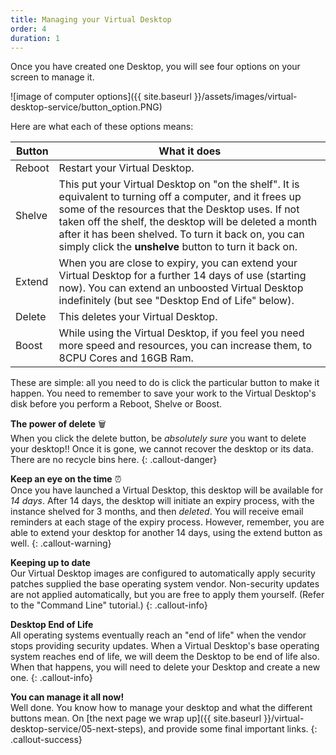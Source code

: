 ```yaml
---
title: Managing your Virtual Desktop
order: 4
duration: 1
---
```

Once you have created one Desktop, you will see four options on your screen to manage it.

![image of computer options]({{ site.baseurl }}/assets/images/virtual-desktop-service/button_option.PNG)

Here are what each of these options means:

| Button      | What it does |
| ----------- | ----------- |
| Reboot      |Restart your Virtual Desktop.|
| Shelve   |This put your Virtual Desktop on "on the shelf".  It is equivalent to turning off a computer, and it frees up some of the resources that the Desktop uses. If not taken off the shelf, the desktop will be deleted a month after it has been shelved. To turn it back on, you can simply click the **unshelve** button to turn it back on.|
| Extend   |When you are close to expiry, you can extend your Virtual Desktop for a further 14 days of use (starting now). You can extend an unboosted Virtual Desktop indefinitely (but see "Desktop End of Life" below). |
| Delete   |This deletes your Virtual Desktop.|
| Boost   |While using the Virtual Desktop, if you feel you need more speed and resources, you can increase them, to 8CPU Cores and 16GB Ram.|


These are simple: all you need to do is click the particular button to make it happen.  You need to remember to save your work to the Virtual Desktop's disk before you perform a Reboot, Shelve or Boost.

**The power of delete**  🗑️  
When you click the delete button, be *absolutely sure* you want to delete your desktop!! Once it is gone, we cannot recover the desktop or its data. There are no recycle bins here.
{: .callout-danger}

**Keep an eye on the time**  ⏰  
Once you have launched a Virtual Desktop, this desktop will be available for *14 days*. After 14 days, the desktop will initiate an expiry process, with the instance shelved for 3 months, and then *deleted*. You will receive email reminders at each stage of the expiry process. However, remember, you are able to extend your desktop for another 14 days, using the extend button as well.
{: .callout-warning}

**Keeping up to date**  
Our Virtual Desktop images are configured to automatically apply security patches supplied the base operating system vendor.  Non-security updates are not applied automatically, but you are free to apply them yourself.  (Refer to the "Command Line" tutorial.)
{: .callout-info}

**Desktop End of Life**  
All operating systems eventually reach an "end of life" when the vendor stops providing security updates.  When a Virtual Desktop's base operating system reaches end of life, we will deem the Desktop to be end of life also.  When that happens, you will need to delete your Desktop and create a new one.
{: .callout-info}

**You can manage it all now!**  
Well done. You know how to manage your desktop and what the different buttons mean. On [the next page we wrap up]({{ site.baseurl }}/virtual-desktop-service/05-next-steps), and provide some final important links.
{: .callout-success}